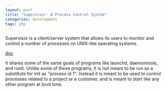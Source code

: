 ```yaml
---
layout: post
title: "Supervisor: A Process Control System"
categories: development
tags: php
---
```


Supervisor is a client/server system that allows its users to monitor and control a number of processes on UNIX-like operating systems.

[doc]

It shares some of the same goals of programs like launchd, daemontools, and runit.
Unlike some of these programs, it is not meant to be run as a substitute for init as "process id 1".
Instead it is meant to be used to control processes related to a project or a customer, and is meant to start like any other program at boot time.

[doc]: http://supervisord.org/